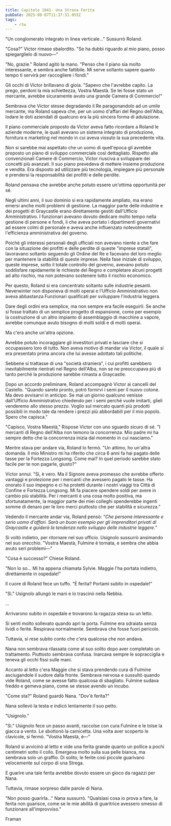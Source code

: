 ```yaml
---
title: Capitolo 1041- Una Strana Ferita
pubDate: 2025-08-07T11:37:51.055Z
tags:
    - rtw
---
```



"Un conglomerato integrato in linea verticale..." Sussurrò Roland.


"Cosa?" Victor rimase sbalordito. "Se ha dubbi riguardo al mio piano, posso spiegarglielo di nuovo—"


"No, grazie." Roland agitò la mano. "Penso che il piano sia molto interessante, e sembra anche fattibile. Mi serve soltanto sapere quanto tempo ti servirà per raccogliere i fondi."


Gli occhi di Victor brillavano di gioia. "Sapevo che l'avrebbe capito. La prego, perdoni la mia schiettezza, Vostra Maestà. Se lei fosse stato un mercante, avrebbe sicuramente avuto una grande Camera di Commercio!"


Sembrava che Victor stesse degradando il Re paragonandolo ad un umile mercante, ma Roland sapeva che, per un uomo d'affari del Regno dell'Alba, lodare le doti aziendali di qualcuno era la più sincera forma di adulazione.


Il piano commerciale proposto da Victor aveva fatto ricordare a Roland le aziende moderne, le quali avevano un sistema integrato di produzione, fornitura e marketing nel mondo in cui aveva vissuto la sua precedente vita.


Non si sarebbe mai aspettato che un uomo di quell'epoca gli avrebbe proposto un piano di sviluppo commerciale così dettagliato. Rispetto alle convenzionali Camere di Commercio, Victor riusciva a sviluppare dei concetti più avanzati. Il suo piano prevedeva di mettere insieme produzione e vendita. Era disposto ad utilizzare più tecnologia, impiegare più personale e prendersi la responsabilità dei profitti e delle perdite.


Roland pensava che avrebbe anche potuto essere un'ottima opportunità per sé.


Negli ultimi anni, il suo dominio si era rapidamente ampliato, ma erano emersi anche molti problemi di gestione. La maggior parte delle industrie e dei progetti di Graycastle erano direttamente gestiti dall'Ufficio Amministrativo. I funzionari avevano dovuto dedicare molto tempo nella gestione di persone e fondi, il che aveva portato i dipartimenti governativi ad essere colmi di personale e aveva anche influenzato notevolmente l'efficienza amministrativa del governo.


Poichè gli interessi personali degli ufficiali non avevano niente a che fare con la situazione dei profitti e delle perdite di queste "imprese statali", lavoravano soltanto seguendo gli Ordine del Re e facevano del loro meglio per mantenere la stabilità di queste imprese. Nella fase iniziale di sviluppo, queste imprese, sotto il totale controllo del governo, avevano potuto soddisfare rapidamente le richieste del Regno e completare alcuni progetti ad alto rischio, ma non potevano sostenere tutto il rischio economico.


Per questo, Roland si era concentrato soltanto sulle industrie pesanti. Neverwinter non disponeva di molti operai e l'Ufficio Amministrativo non aveva abbastanza Funzionari qualificati per sviluppare l'industria leggera.


Dare degli ordini era semplice, ma non sempre era facile eseguirli. Se anche si fosse trattato di un semplice progetto di espansione, come per esempio la costruzione di un altro impianto di assemblaggio di macchine a vapore, avrebbe comunque avuto bisogno di molti soldi e di molti operai.


Ma c'era anche un'altra opzione.


Avrebbe potuto incoraggiare gli investitori privati e lasciare che si occupassero loro di tutto. Non aveva motivo di mandar via Victor, il quale si era presentato prima ancora che lui avesse adottato tali politiche.


Sebbene si trattasse di una "società straniera", i cui profitti sarebbero inevitabilmente rientrati nel Regno dell'Alba, non se ne preoccupava più di tanto perché la produzione sarebbe rimasta a Graycastle.


Dopo un accordo preliminare, Roland accompagnò Victor ai cancelli del Castello. "Quando sarete pronto, potrò fornirvi i semi per il nuovo cotone. Ma devo avvisarvi in anticipo. Se mai un giorno qualcuno venisse dall'Ufficio Amministrativo chiedendo per i semi perché vuole imitarti, glieli venderemo allo stesso prezzo. Voglio sul mercato quanti più prodotti possibili in modo tale da rendere i prezzi più abbordabili per il mio popolo. Spero che capisca."


"Capisco, Vostra Maestà," Rispose Victor con uno sguardo sicuro di sé. "I mercanti di Regno dell'Alba non temono la concorrenza. Mio padre mi ha sempre detto che la concorrenza inizia dal momento in cui nasciamo."


Mentre stava per andare via, Roland lo fermò. "Un attimo, ho un'altra domanda. Il mio Ministro mi ha riferito che circa 6 anni fa hai pagato delle tasse per la Fortezza Longsong. Come mai? In quel periodo sarebbe stato facile per te non pagarle, giusto?"


Victor annuì. "Sì, è vero. Ma il Signore aveva promesso che avrebbe offerto vantaggi e protezione per i mercanti che avessero pagato le tasse. Ha onorato il suo impegno e ci ha protetti durante i nostri viaggi tra Città di Confine e Fortezza Longsong. Mi fa piacere spendere soldi per avere in cambio più stabilità. Per i mercanti è una cosa molto positiva, ma sfortunatamente, la maggior parte dei miei colleghi spenderebbe ingenti somme di denaro per le loro merci piuttosto che per stabilità e sicurezza."


Vedendo il mercante andar via, Roland pensò: “<em>Che persona interessante e serio uomo d'affari. Sarà un buon esempio per gli imprenditori privati ​​di Graycastle e guiderà la tendenza nello sviluppo delle industrie leggere.”</em>


Si voltò indietro, per ritornare nel suo ufficio. Usignolo sussurrò ansimando nel suo orecchio. "Vostra Maestà, Fulmine è tornata, e sembra che abbia avuto seri problemi—"


"Cosa è successo?" Chiese Roland.


"Non lo so... Mi ha appena chiamata Sylvie. Maggie l'ha portata indietro, direttamente in ospedale!"


Il cuore di Roland fece un tuffo. "È ferita? Portami subito in ospedale!"


"Sì." Usignolo allungò le mani e lo trascinò nella Nebbia.


...


Arrivarono subito in ospedale e trovarono la ragazza stesa su un letto.


Si sentì molto sollevato quando aprì la porta. Fulmine era sdraiata senza lividi o ferite. Respirava normalmente. Sembrava che fosse fuori pericolo.


Tuttavia, si rese subito conto che c'era qualcosa che non andava.


Nana non sembrava rilassata come al suo solito dopo aver completato un trattamento. Piuttosto sembrava confusa. Inarcava sempre le sopracciglia e teneva gli occhi fissi sulle mani.


Accanto al letto c'era Maggie che si stava prendendo cura di Fulmine asciugandole il sudore dalla fronte. Sembrava nervosa e sussultò quando vide Roland, come se avesse fatto qualcosa di sbagliato. Fulmine sudava freddo e gemeva piano, come se stesse avendo un incubo.


"Come sta?" Roland guardò Nana. "Dov'è ferita?"


Nana sollevò la testa e indicò lentamente il suo petto.


"Usignolo."


"Sì." Usignolo fece un passo avanti, raccolse con cura Fulmine e le tolse la giacca a vento. Le sbottonò la camicetta. Una volta aver scoperto le clavicole, si fermò. "Vostra Maestà, è—"


Roland si avvicinò al letto e vide una ferita grande quanto un pollice a pochi centimetri sotto il collo. Emergeva molto sulla sua pelle bianca, ma sembrava solo un graffio. Di solito, le ferite così piccole guarivano velocemente sul corpo di una Strega.


E guarire una tale ferita avrebbe dovuto essere un gioco da ragazzi per Nana.


Tuttavia, rimase sorpreso dalle parole di Nana.


"Non posso guarirla..." Nana sussurrò. "Qualsiasi cosa io prova a fare, la ferita non guarisce, come se le mie abilità di guaritrice avessero smesso di funzionare all'improvviso."






Framan
                                


                                



